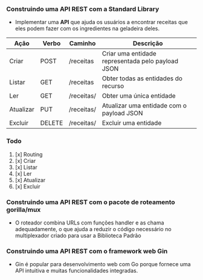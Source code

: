 ### Construindo uma API REST com a Standard Library

* Implementar uma **API** que ajuda os usuários a encontrar receitas que eles podem fazer com os ingredientes na geladeira deles. 

| Ação      | Verbo  | Caminho        | Descrição                                         |
|-----------|--------|----------------|---------------------------------------------------|
| Criar     | POST   | /receitas      | Criar uma entidade representada pelo payload JSON |
| Listar    | GET    | /receitas      | Obter todas as entidades do recurso               |
| Ler       | GET    | /receitas/<id> | Obter uma única entidade                          |
| Atualizar | PUT    | /receitas/<id> | Atualizar uma entidade com o payload JSON         |
| Excluir   | DELETE | /receitas/<id> | Excluir uma entidade                              |
### Todo

1. [x]  Routing
2. [x]  Criar
3. [x]  Listar
4. [x]  Ler
5. [x]  Atualizar
6. [x]  Excluir

### Construindo uma API REST com o pacote de roteamento gorilla/mux

* O roteador combina URLs com funções handler e as chama adequadamente, o que ajuda a reduzir o código necessário no multiplexador criado para usar a Biblioteca Padrão

### Construindo uma API REST com o framework web Gin

* Gin é popular para desenvolvimento web com Go porque fornece uma API intuitiva e muitas funcionalidades integradas.
